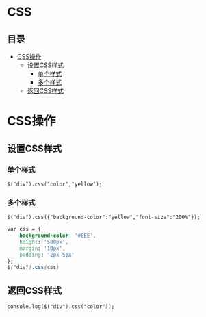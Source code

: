 # CSS

## 目录

-   [CSS操作](#CSS操作)
    -   [设置CSS样式](#设置CSS样式)
        -   [单个样式](#单个样式)
        -   [多个样式](#多个样式)
    -   [返回CSS样式](#返回CSS样式)

# CSS操作

## 设置CSS样式

### 单个样式

`$("div").css("color","yellow");`

### 多个样式

`$("div").css({"background-color":"yellow","font-size":"200%"});`

```css
var css = {
    background-color: '#EEE',
    height: '500px',
    margin: '10px',
    padding: '2px 5px'
};
$("div").css(css)
```

## 返回CSS样式

`console.log($("div").css("color"));`
